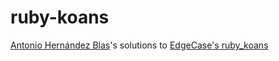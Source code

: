 # ruby-koans

[Antonio Hernández Blas](https://nihilipster.dev)'s solutions to
[EdgeCase's ruby_koans](https://github.com/edgecase/ruby_koans)
